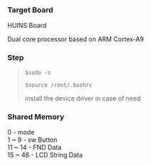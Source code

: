 

### Target Board
HUINS Board

Dual core processor based on ARM Cortex-A9


### Step
> <pre><code>$sudo -s</code></pre>
> <pre><code>$source /root/.bashrc</code></pre>
> install the device driver in case of need

### Shared Memory
0 - mode \
1 ~ 9 - sw Button \
11 ~ 14 - FND Data \
15 ~ 46 - LCD String Data
